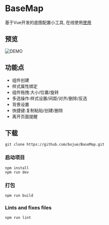 # BaseMap

基于Vue开发的底图配置小工具, 在线使用[使用](https://h5-editor.github.io/baseMap/)

## 预览

![DEMO](https://github.com/bojue/BaseMap/blob/master/src/assets/show.png)


## 功能点

- 组件创建
- 样式属性绑定
- 组件拖拽:大小/位置/旋转
- 多选操作:样式设置/间距/对齐/删除/反选
- 背景设置
- 快捷键:复制粘贴/创建/删除
- 离开页面提醒

## 下载
```
git clone https://github.com/bojue/BaseMap.git
```

### 启动项目
```
npm install
npm run dev 
```

### 打包
```
npm run build
```

### Lints and fixes files
```
npm run lint
```
